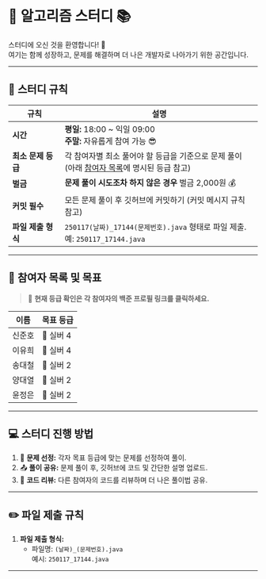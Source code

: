 # 🚀 알고리즘 스터디 📚

스터디에 오신 것을 환영합니다! 🎉  
여기는 함께 성장하고, 문제를 해결하며 더 나은 개발자로 나아가기 위한 공간입니다.

---

## 📅 **스터디 규칙**
| 규칙         | 설명                                                                                                                                         |
|--------------|----------------------------------------------------------------------------------------------------------------------------------------------|
| **시간**      | **평일:** 18:00 ~ 익일 09:00 <br> **주말:** 자유롭게 참여 가능 😎                                                                           |
| **최소 문제 등급** | 각 참여자별 최소 풀어야 할 등급을 기준으로 문제 풀이<br>(아래 [참여자 목록](#-참여자-목록-및-목표)에 명시된 등급 참고)                                 |
| **벌금**      | **문제 풀이 시도조차 하지 않은 경우** 벌금 2,000원 💰                                                                                       |
| **커밋 필수**  | 모든 문제 풀이 후 깃허브에 커밋하기 (커밋 메시지 규칙 참고)                                                                                  |
| **파일 제출 형식** | `250117(날짜)_17144(문제번호).java` 형태로 파일 제출. <br> 예: `250117_17144.java`                                                       |

---

## 👥 **참여자 목록 및 목표**
> 🏅 **현재 등급 확인은 각 참여자의 백준 프로필 링크를 클릭하세요.**

| 이름      | 목표 등급 |
|-----------|-----------|
| 신준호    | 🥈 실버 4 
| 이유희    | 🥈 실버 4  
| 송대철    | 🥈 실버 2 
| 양대열    | 🥈 실버 2 
| 윤정은    | 🥈 실버 2

---

## 💻 **스터디 진행 방법**
1. 🎯 **문제 선정:** 각자 목표 등급에 맞는 문제를 선정하여 풀이.
2. 📤 **풀이 공유:** 문제 풀이 후, 깃허브에 코드 및 간단한 설명 업로드.
3. 🔄 **코드 리뷰:** 다른 참여자의 코드를 리뷰하며 더 나은 풀이법 공유.

---

## ✏️ **파일 제출 규칙**
1. **파일 제출 형식:**
    - 파일명: `(날짜)_(문제번호).java`  
      예시: `250117_17144.java`

---
